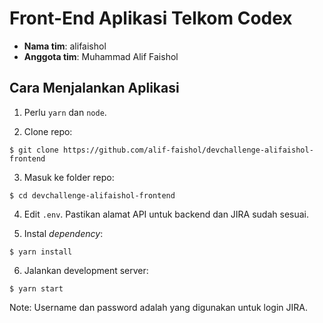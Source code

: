# Front-End Aplikasi Telkom Codex

- **Nama tim**: alifaishol
- **Anggota tim**: Muhammad Alif Faishol

## Cara Menjalankan Aplikasi

1. Perlu `yarn` dan `node`.

2. Clone repo:

```
$ git clone https://github.com/alif-faishol/devchallenge-alifaishol-frontend
```

3. Masuk ke folder repo:
```
$ cd devchallenge-alifaishol-frontend
```

4. Edit `.env`. Pastikan alamat API untuk backend dan JIRA sudah sesuai.

5. Instal *dependency*:

```
$ yarn install
```

6. Jalankan development server:

```
$ yarn start
```

Note: Username dan password adalah yang digunakan untuk login JIRA.
